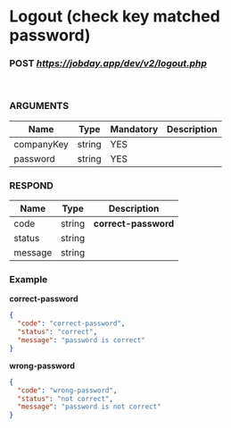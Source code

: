 # Logout (check key matched password)

### POST <b><i>https://jobday.app/dev/v2/logout.php</i></b>

<br/>

### ARGUMENTS
|Name          |Type         |Mandatory  |Description  |
|--------------|-------------|-----------|-------------|
|companyKey    |string       |YES        |             |
|password      |string       |YES        |             |
### RESPOND
|Name          |Type         |Description             |
|--------------|-------------|------------------------|
|code          |string       |**correct-password**    |
|status        |string       |                        |
|message       |string       |                        |
### Example
**correct-password**
```json
{
  "code": "correct-password",
  "status": "correct",
  "message": "password is correct"
}
```

**wrong-password**
```json
{
  "code": "wrong-password",
  "status": "not correct",
  "message": "password is not correct"
}
```